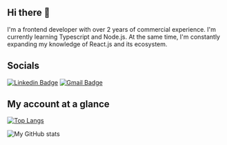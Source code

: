 ## Hi there 👋

I'm a frontend developer with over 2 years of commercial experience. I'm currently learning Typescript and Node.js. At the same time, I'm constantly expanding my knowledge of React.js and its ecosystem.

## Socials

[![Linkedin Badge](https://img.shields.io/badge/-LinkedIn-blue?style=flat-square&logo=Linkedin&logoColor=white&link=https://www.linkedin.com/in/s%C5%82awomir-kopaczewski-1474b315b/)](https://www.linkedin.com/in/s%C5%82awomir-kopaczewski-1474b315b/)
[![Gmail Badge](https://img.shields.io/badge/-Gmail-c14438?style=flat-square&logo=Gmail&logoColor=white&link=mailto:slawekkopaczewski@gmail.com)](mailto:slawekkopaczewski@gmail.com)
 
 ## My account at a glance
 
 [![Top Langs](https://github-readme-stats.vercel.app/api/top-langs/?username=koopeek&layout=compact)](https://github.com/koopeek/github-readme-stats)

 <img align="left" alt="My GitHub stats" src="https://github-readme-stats.vercel.app/api?username=koopeek&count_private=true&show_icons=true" />
